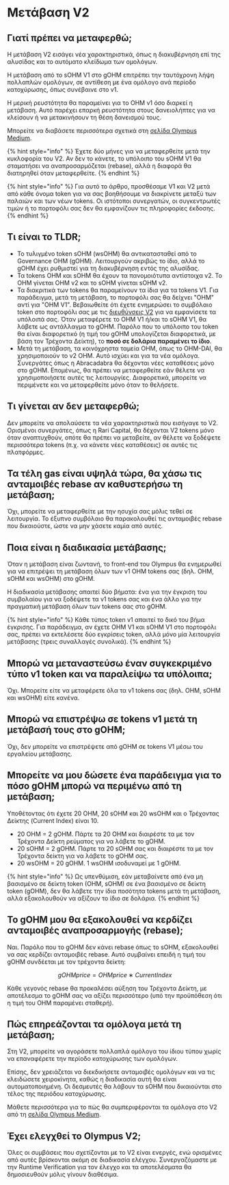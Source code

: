 # Μετάβαση V2

## Γιατί πρέπει να μεταφερθώ;&#x20;

Η μετάβαση V2 εισάγει νέα χαρακτηριστικά, όπως η διακυβέρνηση επί της αλυσίδας και το αυτόματο κλείδωμα των ομολόγων.

Η μετάβαση από το sOHM V1 στο gOHM επιτρέπει την ταυτόχρονη λήψη πολλαπλών ομολόγων, σε αντίθεση με ένα ομόλογο ανά περίοδο κατοχύρωσης, όπως συνέβαινε στο v1.

Η μερική ρευστότητα θα παραμείνει για το OHM v1 όσο διαρκεί η μετάβαση. Αυτό παρέχει επαρκή ρευστότητα στους δανειολήπτες για να κλείσουν ή να μετακινήσουν τη θέση δανεισμού τους.

Μπορείτε να διαβάσετε περισσότερα σχετικά στη [σελίδα Olympus Medium](https://olympusdao.medium.com/introducing-olympus-v2-c4ade14e9fe).

{% hint style="info" %}
Έχετε δύο μήνες για να μεταφερθείτε μετά την κυκλοφορία του V2. Αν δεν το κάνετε, το υπόλοιπο του sOHM V1 θα σταματήσει να αναπροσαρμόζεται (rebase), αλλά η διαφορά θα διατηρηθεί όταν μεταφερθείτε.
{% endhint %}

{% hint style="info" %}
Για αυτό το άρθρο, προσθέσαμε V1 και V2 μετά από κάθε όνομα token για να σας βοηθήσουμε να διακρίνετε μεταξύ των παλαιών και των νέων tokens. Οι ιστότοποι συνεργατών, οι συγκεντρωτές τιμών ή το πορτοφόλι σας δεν θα εμφανίζουν τις πληροφορίες έκδοσης.&#x20;
{% endhint %}

## Τι είναι το TLDR;&#x20;

* Το τυλιγμένο token sOHM (wsOHM) θα αντικατασταθεί από το Governance OHM (gOHM). Λειτουργούν ακριβώς το ίδιο, αλλά το gOHM έχει ρυθμιστεί για τη διακυβέρνηση εντός της αλυσίδας.&#x20;
* Τα tokens OHM και sOHM θα έχουν τα πανομοιότυπα αντίστοιχα v2. Το OHM γίνεται OHM v2 και το sOHM γίνεται sOHM v2.&#x20;
* Τα διακριτικά των tokens θα παραμείνουν τα ίδια για τα tokens V1. Για παράδειγμα, μετά τη μετάβαση, το πορτοφόλι σας θα δείχνει "OHM" αντί για "OHM V1". Βεβαιωθείτε ότι έχετε ενημερώσει το συμβόλαιο token στο πορτοφόλι σας με τις [διευθύνσεις V2](https://docs.olympusdao.finance/main/contracts/tokens) για να εμφανίσετε τα υπόλοιπά σας. Όταν μεταφέρετε το OHM V1 ή/και το sOHM V1, θα λάβετε ως αντάλλαγμα το gOHM. Παρόλο που το υπόλοιπο του token θα είναι διαφορετικό (η τιμή του gOHM υπολογίζεται διαφορετικά, με βάση τον Τρέχοντα Δείκτη), το **ποσό σε δολάρια παραμένει το ίδιο**.&#x20;
* Μετά τη μετάβαση, τα κοινόχρηστα ταμεία OHM, όπως το OHM-DAI, θα χρησιμοποιούν το v2 OHM. Αυτό ισχύει και για τα νέα ομόλογα. Συνεργάτες όπως η Abracadabra θα δέχονται νέες καταθέσεις μόνο στο gOHM. Επομένως, θα πρέπει να μεταφερθείτε εάν θέλετε να χρησιμοποιήσετε αυτές τις λειτουργίες. Διαφορετικά, μπορείτε να περιμένετε και να μεταφερθείτε μόνο όταν το θελήσετε.

## Τι γίνεται αν δεν μεταφερθώ;&#x20;

Δεν μπορείτε να απολαύσετε τα νέα χαρακτηριστικά που εισήγαγε το V2. Ορισμένοι συνεργάτες, όπως η Rari Capital, θα δέχονται V2 tokens μόνο όταν αναπτυχθούν, οπότε θα πρέπει να μεταβείτε, αν θέλετε να ξοδέψετε περισσότερα tokens (π.χ. να κάνετε νέες καταθέσεις) σε αυτές τις πλατφόρμες.

## Τα τέλη gas είναι υψηλά τώρα, θα χάσω τις ανταμοιβές rebase αν καθυστερήσω τη μετάβαση;&#x20;

Όχι, μπορείτε να μεταφερθείτε με την ησυχία σας μόλις τεθεί σε λειτουργία. Το έξυπνο συμβόλαιο θα παρακολουθεί τις ανταμοιβές rebase που δικαιούστε, ώστε να μην χάσετε καμία από αυτές.&#x20;

## Ποια είναι η διαδικασία μετάβασης;&#x20;

Όταν η μετάβαση είναι ζωντανή, το front-end του Olympus θα ενημερωθεί για να επιτρέψει τη μετάβαση όλων των v1 OHM tokens σας (δηλ. OHM, sOHM και wsOHM) στο gOHM.

Η διαδικασία μετάβασης απαιτεί δύο βήματα: ένα για την έγκριση του συμβολαίου για να ξοδέψετε τα v1 tokens σας και ένα άλλο για την πραγματική μετάβαση όλων των tokens σας στο gOHM.

{% hint style="info" %}
Κάθε τύπος token v1 απαιτεί το δικό του βήμα έγκρισης. Για παράδειγμα, αν έχετε OHM V1 και sOHM V1 στο πορτοφόλι σας, πρέπει να εκτελέσετε δύο εγκρίσεις token, αλλά μόνο μία λειτουργία μετάβασης (τρεις συναλλαγές συνολικά).&#x20;
{% endhint %}

## Μπορώ να μεταναστεύσω έναν συγκεκριμένο τύπο v1 token και να παραλείψω τα υπόλοιπα;&#x20;

Όχι. Μπορείτε είτε να μεταφέρετε όλα τα v1 tokens σας (δηλ. OHM, sOHM και wsOHM) είτε κανένα.&#x20;

## Μπορώ να επιστρέψω σε tokens v1 μετά τη μετάβασή τους στο gOHM;&#x20;

Όχι, δεν μπορείτε να επιστρέψετε από gOHM σε tokens V1 μέσω του εργαλείου μετάβασης.&#x20;

## Μπορείτε να μου δώσετε ένα παράδειγμα για το πόσο gOHM μπορώ να περιμένω από τη μετάβαση;&#x20;

Υποθέτοντας ότι έχετε 20 OHM, 20 sOHM και 20 wsOHM και ο Τρέχοντας Δείκτης (Current Index) είναι 10.&#x20;

* 20 OHM = 2 gOHM. Πάρτε τα 20 OHM και διαιρέστε τα με τον Τρέχοντα Δείκτη ρεύματος για να λάβετε το gOHM.&#x20;
* 20 sOHM = 2 gOHM. Πάρτε τα 20 sOHM σας και διαιρέστε τα με τον Τρέχοντα δείκτη για να λάβετε το gOHM σας.&#x20;
* 20 wsOHM = 20 gOHM. 1 wsOHM ισοδυναμεί με 1 gOHM.

{% hint style="info" %}
Ως υπενθύμιση, εάν μεταβαίνετε από ένα μη βασισμένο σε δείκτη token (OHM, sOHM) σε ένα βασισμένο σε δείκτη token (gOHM), δεν θα λάβετε την ίδια ποσότητα tokens μετά τη μετάβαση, αλλά εξακολουθούν να αξίζουν το ίδιο σε δολάρια.&#x20;
{% endhint %}

## Το gOHM μου θα εξακολουθεί να κερδίζει ανταμοιβές αναπροσαρμογής (rebase);&#x20;

Ναι. Παρόλο που το gOHM δεν κάνει rebase όπως το sOHM, εξακολουθεί να σας κερδίζει ανταμοιβές rebase. Αυτό συμβαίνει επειδή η τιμή του gOHM συνδέεται με τον τρέχοντα δείκτη:&#x20;

$$
gOHMprice=OHMprice∗CurrentIndex
$$

Κάθε γεγονός rebase θα προκαλέσει αύξηση του Τρέχοντα Δείκτη, με αποτέλεσμα το gOHM σας να αξίζει περισσότερο (υπό την προϋπόθεση ότι η τιμή του OHM παραμένει σταθερή).&#x20;

## Πώς επηρεάζονται τα ομόλογα μετά τη μετάβαση;&#x20;

Στη V2, μπορείτε να αγοράσετε πολλαπλά ομόλογα του ίδιου τύπου χωρίς να επαναφέρετε την περίοδο κατοχύρωσης των ομολόγων.

Επίσης, δεν χρειάζεται να διεκδικήσετε ανταμοιβές ομολόγων και να τις κλειδώσετε χειροκίνητα, καθώς η διαδικασία αυτή θα είναι αυτοματοποιημένη. Οι δεσμευτές θα λάβουν τα sOHM που δικαιούνται στο τέλος της περιόδου κατοχύρωσης.

Μάθετε περισσότερα για το πώς θα συμπεριφέρονται τα ομόλογα στο V2 από τη [σελίδα Olympus Medium](https://olympusdao.medium.com/introducing-olympus-v2-c4ade14e9fe).

## Έχει ελεγχθεί το Olympus V2;

Όλες οι συμβάσεις που σχετίζονται με το V2 είναι ενεργές, ενώ ορισμένες από αυτές βρίσκονται ακόμη σε διαδικασία ελέγχου. Συνεργαζόμαστε με την Runtime Verification για τον έλεγχο και τα αποτελέσματα θα δημοσιευθούν μόλις γίνουν διαθέσιμα.
